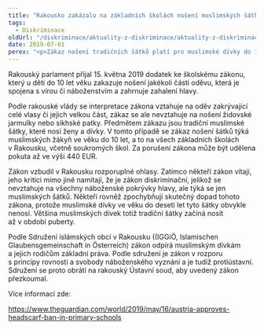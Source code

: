 ```yaml
---
title: "Rakousko zakázalo na základních školách nošení muslimských šátků"
tags:
  - Diskriminace
oldUrl: "/diskriminace/aktuality-z-diskriminace/aktuality-z-diskriminace-2019/rakousko-zakazalo-na-zakladnich-skolach-noseni-muslimskych-satku/"
date: 2019-07-01
perex: "<p>Zákaz nošení tradičních šátků platí pro muslimské dívky do 10 let věku na všech rakouských základních školách.</p>"
---
```


<!-- imported from the old website -->

<p>Rakouský parlament přijal 15. května 2019 dodatek ke školskému zákonu, který u dětí do 10 let věku zakazuje nošení jakékoli části oděvu, která je spojena s vírou či náboženstvím a zahrnuje zahalení hlavy.</p> <p>Podle rakouské vlády se interpretace zákona vztahuje na oděv zakrývající celé vlasy či jejich velkou část, zákaz se ale nevztahuje na nošení židovské jarmulky nebo sikhské patky. Předmětem zákazu jsou tradiční muslimské šátky, které nosí ženy a dívky. V tomto případě se zákaz nošení šátků týká muslimských žákyň ve věku do 10 let, a to na všech základních školách v Rakousku, včetně soukromých škol. Za porušení zákona může být udělena pokuta až ve výši 440 EUR.</p> <p>Zákon vzbudil v Rakousku rozporuplné ohlasy. Zatímco někteří zákon vítají, jeho kritici mimo jiné namítají, že je zákon diskriminační, jelikož se nevztahuje na všechny náboženské pokrývky hlavy, ale týká se jen muslimských šátků. Někteří rovněž zpochybňují skutečný dopad tohoto zákona, protože muslimské dívky ve věku do deseti let tyto šátky obvykle nenosí. Většina muslimských dívek totiž tradiční šátky začíná nosit až v období puberty.</p> <p>Podle Sdružení islámských obcí v Rakousku ((IGGiÖ, Islamischen Glaubensgemeinschaft in Österreich) zákon odpírá muslimským dívkám a jejich rodičům základní práva. Podle sdružení je zákon v rozporu s principy rovnosti a svobody náboženského vyznání a je tudíž protiústavní. Sdružení se proto obrátí na rakouský Ústavní soud, aby uvedený zákon přezkoumal.</p> <p>Více informací zde:</p> <a href="https://www.theguardian.com/world/2019/may/16/austria-approves-headscarf-ban-in-primary-schools" target="_blank">https://www.theguardian.com/world/2019/may/16/austria-approves-headscarf-ban-in-primary-schools</a>
